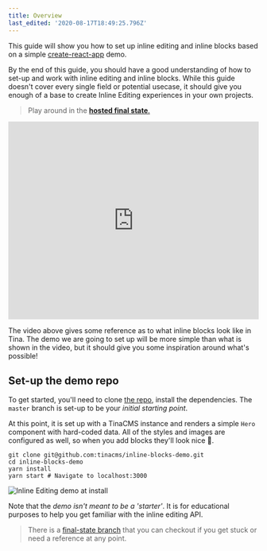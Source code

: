 ```yaml
---
title: Overview
last_edited: '2020-08-17T18:49:25.796Z'
---
```


This guide will show you how to set up inline editing and inline blocks based on a simple [create-react-app](https://reactjs.org/docs/create-a-new-react-app.html) demo.

By the end of this guide, you should have a good understanding of how to set-up and work with inline editing and inline blocks. While this guide doesn't cover every single field or potential usecase, it should give you enough of a base to create Inline Editing experiences in your own projects.

> Play around in the [**hosted final state**.](https://logan-anderson.github.io/cra-hosted-demo/)

<iframe width="100%" height="398" src="https://www.youtube.com/embed/4qGz0cP_DSA" frameborder="0" allow="accelerometer; autoplay; encrypted-media; gyroscope; picture-in-picture" allowfullscreen></iframe>

The video above gives some reference as to what inline blocks look like in Tina. The demo we are going to set up will be more simple than what is shown in the video, but it should give you some inspiration around what's possible!

## Set-up the demo repo

To get started, you'll need to clone [the repo](https://github.com/tinacms/inline-blocks-demo), install the dependencies. The `master` branch is set-up to be your _initial starting point_.

At this point, it is set up with a TinaCMS instance and renders a simple `Hero` component with hard-coded data. All of the styles and images are configured as well, so when you add blocks they'll look nice 💅.

```bash,copy
git clone git@github.com:tinacms/inline-blocks-demo.git
cd inline-blocks-demo
yarn install
yarn start # Navigate to localhost:3000
```

![Inline Editing demo at install](/img/inline-editing-guide/step1-install.png)

Note that the _demo isn't meant to be a 'starter'_. It is for educational purposes to help you get familiar with the inline editing API.

> There is a [final-state branch](https://github.com/tinacms/inline-blocks-demo/tree/final-state) that you can checkout if you get stuck or need a reference at any point.
